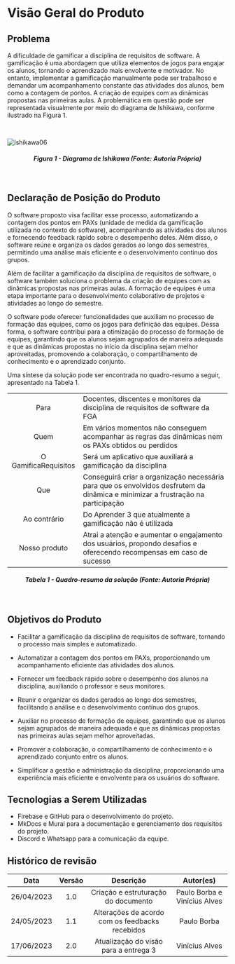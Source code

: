# Visão Geral do Produto

## Problema

A dificuldade de gamificar a disciplina de requisitos de software. A gamificação é uma abordagem que utiliza elementos de jogos para engajar os alunos, tornando o aprendizado mais envolvente e motivador. No entanto, implementar a gamificação manualmente pode ser trabalhoso e demandar um acompanhamento constante das atividades dos alunos, bem como a contagem de pontos. A criação de equipes com as dinâmicas propostas nas primeiras aulas. A problemática em questão pode ser representada visualmente por meio do diagrama de Ishikawa, conforme ilustrado na Figura 1.

<br>

![ishikawa06](https://user-images.githubusercontent.com/77307847/234924414-73053063-3eda-4602-a5e2-be64f3cc679d.png)

<div align="center">
    <h5 class="text-center">Figura 1 - Diagrama de Ishikawa (Fonte: Autoria Própria)</h5>
</div>
<br>

## Declaração de Posição do Produto

O software proposto visa facilitar esse processo, automatizando a contagem dos pontos em PAXs (unidade de medida da gamificação utilizada no contexto do software), acompanhando as atividades dos alunos e fornecendo feedback rápido sobre o desempenho deles. Além disso, o software reúne e organiza os dados gerados ao longo dos semestres, permitindo uma análise mais eficiente e o desenvolvimento contínuo dos grupos.

Além de facilitar a gamificação da disciplina de requisitos de software, o software também soluciona o problema da criação de equipes com as dinâmicas propostas nas primeiras aulas. A formação de equipes é uma etapa importante para o desenvolvimento colaborativo de projetos e atividades ao longo do semestre.

O software pode oferecer funcionalidades que auxiliam no processo de formação das equipes, como os jogos para definição das equipes. Dessa forma, o software contribui para a otimização do processo de formação de equipes, garantindo que os alunos sejam agrupados de maneira adequada e que as dinâmicas propostas no início da disciplina sejam melhor aproveitadas, promovendo a colaboração, o compartilhamento de conhecimento e o aprendizado conjunto.

Uma síntese da solução pode ser encontrada no quadro-resumo a seguir, apresentado na Tabela 1.
  
|  |  |
| :----: | --------------------------------------------------------------------------------------------------------------------------------- |
| Para | Docentes, discentes e monitores da disciplina de requisitos de software da FGA |
| Quem | Em vários momentos não conseguem acompanhar as regras das dinâmicas nem os  PAXs obtidos ou perdidos | 
| O GamificaRequisitos | Será um aplicativo que auxiliará a gamificação da disciplina |
| Que | Conseguirá criar a organização necessária para que os envolvidos desfrutem da dinâmica e minimizar a frustração na participação |
| Ao contrário | Do Aprender 3 que atualmente a gamificação não é utilizada |
| Nosso produto | Atrai a atenção e aumentar o engajamento dos usuários, propondo desafios e oferecendo recompensas em caso de sucesso |
<div align="center">
    <h5 class="text-center">Tabela 1 - Quadro-resumo da solução (Fonte: Autoria Própria)</h5>
</div>
<br>

## Objetivos do Produto

- Facilitar a gamificação da disciplina de requisitos de software, tornando o processo mais simples e automatizado.

- Automatizar a contagem dos pontos em PAXs, proporcionando um acompanhamento eficiente das atividades dos alunos.

- Fornecer um feedback rápido sobre o desempenho dos alunos na disciplina, auxiliando o professor e seus monitores.

- Reunir e organizar os dados gerados ao longo dos semestres, facilitando a análise e o desenvolvimento contínuo dos grupos.

- Auxiliar no processo de formação de equipes, garantindo que os alunos sejam agrupados de maneira adequada e que as dinâmicas propostas nas primeiras aulas sejam melhor aproveitadas.

- Promover a colaboração, o compartilhamento de conhecimento e o aprendizado conjunto entre os alunos.

- Simplificar a gestão e administração da disciplina, proporcionando uma experiência mais eficiente e envolvente para os usuários do software.

## Tecnologias a Serem Utilizadas
- Firebase e GitHub para o desenvolvimento do projeto.
- MkDocs e Mural para a documentação e gerenciamento dos requisitos do projeto.
- Discord e Whatsapp para a comunicação da equipe.

## Histórico de revisão

|  Data | Versão | Descrição | Autor(es) |
| :--------: | :----: | :---------------------------------: | :---------: |
| 26/04/2023 |  1.0   | Criação e estruturação do documento | Paulo Borba e Vinícius Alves |
| 24/05/2023 |  1.1   | Alterações de acordo com os feedbacks recebidos | Paulo Borba |
| 17/06/2023 |  2.0   | Atualização do visão para a entrega 3 | Vinícius Alves |